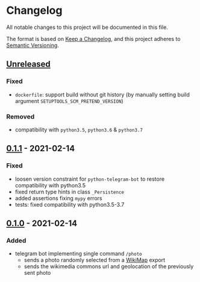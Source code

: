 # Changelog
All notable changes to this project will be documented in this file.

The format is based on [Keep a Changelog](https://keepachangelog.com/en/1.0.0/),
and this project adheres to [Semantic Versioning](https://semver.org/spec/v2.0.0.html).

## [Unreleased]
### Fixed
- `dockerfile`: support build without git history
  (by manually setting build argument `SETUPTOOLS_SCM_PRETEND_VERSION`)

### Removed
- compatibility with `python3.5`, `python3.6` & `python3.7`

## [0.1.1] - 2021-02-14
### Fixed
- loosen version constraint for `python-telegram-bot` to restore compatibility with python3.5
- fixed return type hints in class `_Persistence`
- added assertions fixing `mypy` errors
- tests: fixed compatibility with python3.5-3.7

## [0.1.0] - 2021-02-14
### Added
- telegram bot implementing single command `/photo`
  - sends a photo randomly selected from a [WikiMap](https://de.wikipedia.org/wiki/Benutzer:DB111/Tools#WikiMap) export
  - sends the wikimedia commons url and geolocation of the previously sent photo

[Unreleased]: https://github.com/fphammerle/location-guessing-game-telegram-bot/compare/v0.1.1...HEAD
[0.1.1]: https://github.com/fphammerle/location-guessing-game-telegram-bot/compare/v0.1.0...v0.1.1
[0.1.0]: https://github.com/fphammerle/location-guessing-game-telegram-bot/releases/tag/v0.1.0

